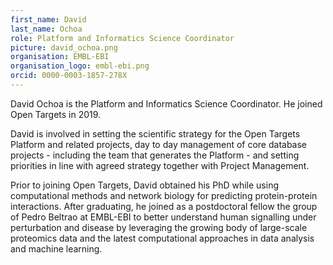 ```yaml
---
first_name: David
last_name: Ochoa
role: Platform and Informatics Science Coordinator
picture: david_ochoa.png
organisation: EMBL-EBI
organisation_logo: embl-ebi.png
orcid: 0000-0003-1857-278X
---
```


David Ochoa is the Platform and Informatics Science Coordinator. He joined Open Targets in 2019. 

David is involved in setting the scientific strategy for the Open Targets Platform and related projects, day to day management of core database projects - including the team that generates the Platform - and setting priorities in line with agreed strategy together with Project Management. 

Prior to joining Open Targets, David obtained his PhD while using computational methods and network biology for predicting protein-protein interactions. After graduating, he joined as a postdoctoral fellow the group of Pedro Beltrao at EMBL-EBI to better understand human signalling under perturbation and disease by leveraging the growing body of large-scale proteomics data and the latest computational approaches in data analysis and machine learning.
